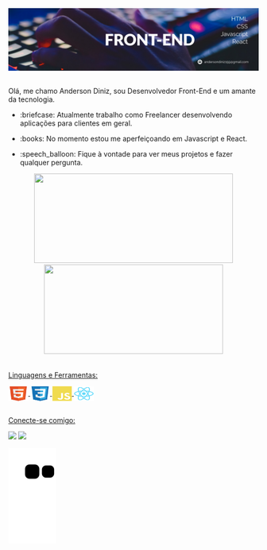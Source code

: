 <img src="./banner.png" />
  
  ##

Olá, me chamo Anderson Diniz, sou Desenvolvedor Front-End e um amante da tecnologia.

<ul>
<li><p>:briefcase: Atualmente trabalho como Freelancer desenvolvendo aplicações para clientes em geral.</p></li>
<li><p>:books: No momento estou me aperfeiçoando em Javascript e React.</p></li>
<li><p>:speech_balloon: Fique à vontade para ver meus projetos e fazer qualquer pergunta.</p></li>
</ul>
<div align="center">
  <a href="https://github.com/AndersonDinizDev/">
  <img height="180px" width="400px" src="https://github-readme-stats.vercel.app/api?username=AndersonDinizDev&show_icons=true&theme=dark&include_all_commits=true&count_private=true"/>
  <img height="180px" width="360px" src="https://github-readme-stats.vercel.app/api/top-langs/?username=AndersonDinizDev&layout=compact&langs_count=7&theme=dark"/>
</div>
<div style="display: inline_block"><br>
<p>Linguagens e Ferramentas:</p>
  <img align="center" alt="Diniz-HTML" height="30" width="40" src="https://raw.githubusercontent.com/devicons/devicon/master/icons/html5/html5-original.svg">
  <img align="center" alt="Diniz-CSS" height="30" width="40" src="https://raw.githubusercontent.com/devicons/devicon/master/icons/css3/css3-original.svg">
  <img align="center" alt="Diniz-Js" height="30" width="40" src="https://raw.githubusercontent.com/devicons/devicon/master/icons/javascript/javascript-plain.svg">
  <img align="center" alt="Diniz-React" height="30" width="40" src="https://raw.githubusercontent.com/devicons/devicon/master/icons/react/react-original.svg">
  
  ##
<p>Conecte-se comigo:</p>
<div>
  <a href = "mailto:andersondiniz159@gmail.com"><img src="https://img.shields.io/badge/-Gmail-%23333?style=for-the-badge&logo=gmail&logoColor=white" target="_blank"></a>
  <a href="https://www.linkedin.com/in/anderson-diniz-763342230/" target="_blank"><img src="https://img.shields.io/badge/-LinkedIn-%230077B5?style=for-the-badge&logo=linkedin&logoColor=white" target="_blank"></a> 
 
  ![Snake animation](https://github.com/rafaballerini/rafaballerini/blob/output/github-contribution-grid-snake.svg)
 
</div>
